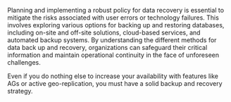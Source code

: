Planning and implementing a robust policy for data recovery is essential to mitigate the risks associated with user errors or technology failures. This involves exploring various options for backing up and restoring databases, including on-site and off-site solutions, cloud-based services, and automated backup systems. By understanding the different methods for data back up and recovery, organizations can safeguard their critical information and maintain operational continuity in the face of unforeseen challenges.

Even if you do nothing else to increase your availability with features like AGs or active geo-replication, you must have a solid backup and recovery strategy. 
